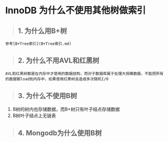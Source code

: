 # InnoDB 为什么不使用其他树做索引

> ## 1. 为什么用B+树

    参考[B+Tree索引](B+Tree索引.md)

> ## 2. 为什么不用AVL和红黑树

    AVL和红黑树都是在内存中才使用的数据结构，而对于数据库属于处理大规模数据，不能把所有的数据都load到内存中，如果使用红黑树会造成多次随机I/O

> ## 3. 为什么不使用B树

1. B树的树内也存储数据，而B+树只有叶子结点存储数据
2. B树叶子结点上无链表

> ## 4. Mongodb为什么使用B树

